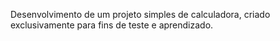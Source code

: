 Desenvolvimento de um projeto simples de calculadora, criado exclusivamente para fins de teste e aprendizado.
